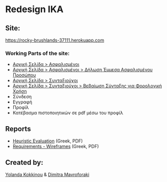 # Redesign ΙΚΑ
## Site:
https://rocky-brushlands-37111.herokuapp.com

### Working Parts of the site:
- [Αρχική Σελίδα > Ασφαλισμένοι](https://rocky-brushlands-37111.herokuapp.com/insured.php)
- [Αρχική Σελίδα > Ασφαλισμένοι > Δήλωση Έμμεσα Ασφαλισμένου Προσώπου](https://rocky-brushlands-37111.herokuapp.com/insured_application.php)
- [Αρχική Σελίδα > Συνταξιούχοι](https://rocky-brushlands-37111.herokuapp.com/retired.php)
- [Αρχική Σελίδα > Συνταξιούχοι > Βεβαίωση Σύνταξης για Φορολογική Χρήση](https://rocky-brushlands-37111.herokuapp.com/confirmation.php)
- Σύνδεση
- Εγγραφή
- Προφίλ
- Κατέβασμα πιστοποιητικών σε pdf μέσω του προφίλ
## Reports
- [Heuristic Evaluation](https://github.com/YolandaKok/eam/blob/master/Reports/Heuristic%20Evaluation-IKA.pdf) (Greek, PDF)
- [Requirements - Wireframes](https://github.com/YolandaKok/eam/blob/master/Reports/Requirements-Wireframes.pdf) (Greek, PDF)

## Created by:

[Yolanda Kokkinou](https://github.com/YolandaKok) & [Dimitra Mavroforaki](https://github.com/dimitramav)
